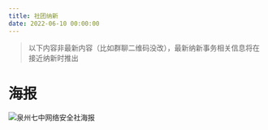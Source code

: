 ```yaml
---
title: 社团纳新
date: 2022-06-10 00:00:00
---
```


> 以下内容非最新内容（比如群聊二维码没改），最新纳新事务相关信息将在接近纳新时推出

# 海报

![泉州七中网络安全社海报](https://s2.loli.net/2023/06/22/XTimcSa6e92Hxv8.png)
